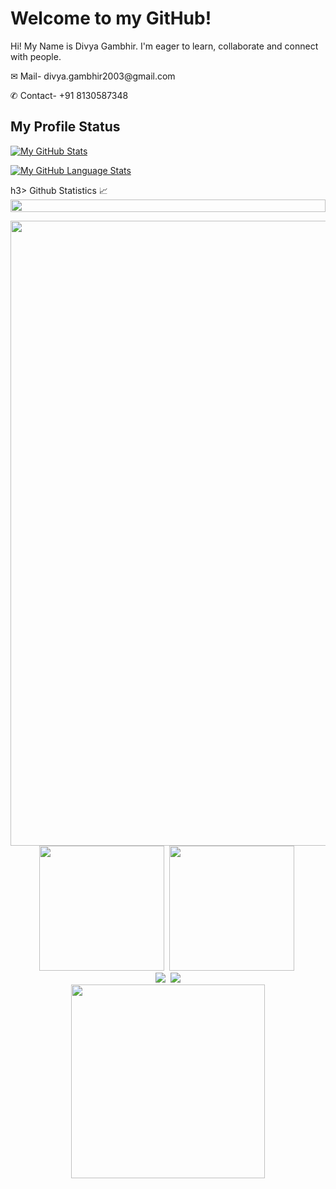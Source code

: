 <h1>Welcome to my GitHub! </h1>
<p>Hi! My Name is Divya Gambhir. I'm eager to learn, collaborate and connect with people. </p>
<p>&#x2709; Mail- divya.gambhir2003@gmail.com</p>
<p>&#9990; Contact- +91 8130587348</p>
<h2>My Profile Status</h2>
<a href="https://github.com/users/Diald/achievements/pull-shark"></a>

[![My GitHub Stats](https://github-readme-stats.vercel.app/api/?username=Diald&count_private=true&theme=tokyonight&showicons=true)]()


[![My GitHub Language Stats](https://github-readme-stats.vercel.app/api/top-langs/?username=Diald&langs_count=5&theme=tokyonight)]()

h3> Github Statistics 📈</h3>
<img src="https://i.imgur.com/dBaSKWF.gif" height="20" width="100%">

<p align="center">
<img width="1000px" src="http://github-profile-summary-cards.vercel.app/api/cards/profile-details?username=bishalde&theme=tokyonight" /> 
  <br />
<img height="200px" src="http://github-profile-summary-cards.vercel.app/api/cards/stats?username=bishalde&theme=tokyonight"/>&nbsp;
<img height="200px" src="http://github-profile-summary-cards.vercel.app/api/cards/productive-time?username=bishalde&theme=tokyonight&utcOffset=8"/>&nbsp;
  <br />
<img src="http://github-profile-summary-cards.vercel.app/api/cards/repos-per-language?username=bishalde&theme=tokyonight" />&nbsp;
<img src="http://github-profile-summary-cards.vercel.app/api/cards/most-commit-language?username=bishalde&theme=tokyonight" />
  <br />
<img  height="310px" src="https://github-readme-streak-stats.herokuapp.com/?user=BishalDe&theme=tokyonight&hide_border=true" />
</p>


<!--
**Diald/Diald** is a ✨ _special_ ✨ repository because its `README.md` (this file) appears on your GitHub profile.

Here are some ideas to get you started:

- 🔭 I’m currently working on ...
- 🌱 I’m currently learning ...
- 👯 I’m looking to collaborate on ...
- 🤔 I’m looking for help with ...
- 💬 Ask me about ...
- 📫 How to reach me: ...
- 😄 Pronouns: ...
- ⚡ Fun fact: ...
-->
